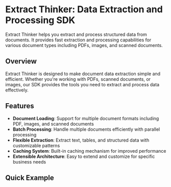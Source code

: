 # Extract Thinker: Data Extraction and Processing SDK

Extract Thinker helps you extract and process structured data from documents. It provides fast extraction and processing capabilities for various document types including PDFs, images, and scanned documents.

## Overview

Extract Thinker is designed to make document data extraction simple and efficient. Whether you're working with PDFs, scanned documents, or images, our SDK provides the tools you need to extract and process data effectively.

## Features

- **Document Loading**: Support for multiple document formats including PDF, images, and scanned documents
- **Batch Processing**: Handle multiple documents efficiently with parallel processing
- **Flexible Extraction**: Extract text, tables, and structured data with customizable patterns
- **Caching System**: Built-in caching mechanism for improved performance
- **Extensible Architecture**: Easy to extend and customize for specific business needs

## Quick Example 